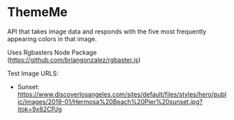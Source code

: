 # ThemeMe
API that takes image data and responds with the five most frequently appearing colors in that image.

Uses Rgbasters Node Package (https://github.com/briangonzalez/rgbaster.js)

Test Image URLS: 
- Sunset: https://www.discoverlosangeles.com/sites/default/files/styles/hero/public/images/2019-01/Hermosa%20Beach%20Pier%20sunset.jpg?itok=9x82CPJg